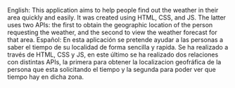 English:
This application aims to help people find out the weather in their area quickly and easily.
It was created using HTML, CSS, and JS. The latter uses two APIs: the first to obtain the geographic location of the person requesting the weather,
and the second to view the weather forecast for that area.
Español:
En esta aplicación se pretende ayudar a las personas a saber el tiempo de su localidad de forma sencilla y rapida.
Se ha realizado a través de HTML, CSS y JS, en este último se ha realizado dos relaciones con distintas APIs, 
la primera para obtener la localizacion geofráfica de la persona que esta solicitando el tiempo y la segunda para
poder ver que tiempo hay en dicha zona.
